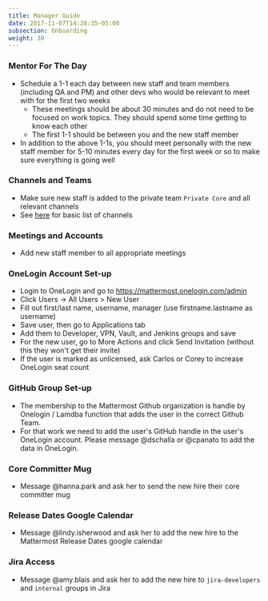 ```yaml
---
title: Manager Guide
date: 2017-11-07T14:28:35-05:00
subsection: Onboarding
weight: 30
---
```


### Mentor For The Day
- Schedule a 1-1 each day between new staff and team members (including QA and PM) and other devs who would be relevant to meet with for the first two weeks
  - These meetings should be about 30 minutes and do not need to be focused on work topics. They should spend some time getting to know each other
  - The first 1-1 should be between you and the new staff member
- In addition to the above 1-1s, you should meet personally with the new staff member for 5-10 minutes every day for the first week or so to make sure everything is going well

### Channels and Teams
- Make sure new staff is added to the private team `Private Core` and all relevant channels
- See [here](/internal/onboarding/new-staff-guide#channels-and-teams) for basic list of channels

### Meetings and Accounts
- Add new staff member to all appropriate meetings

### OneLogin Account Set-up
- Login to OneLogin and go to https://mattermost.onelogin.com/admin
- Click Users -> All Users > New User
- Fill out first/last name, username, manager (use firstname.lastname as username)
- Save user, then go to Applications tab
- Add them to Developer, VPN, Vault, and Jenkins groups and save
- For the new user, go to More Actions and click Send Invitation (without this they won't get their invite)
- If the user is marked as unlicensed, ask Carlos or Corey to increase OneLogin seat count

### GitHub Group Set-up
- The membership to the Mattermost Github organization is handle by Onelogin / Lamdba function that adds the user in the correct Github Team.
- For that work we need to add the user's GitHub handle in the user's OneLogin account. Please message @dschalla or @cpanato to add the data in OneLogin.

### Core Committer Mug
- Message @hanna.park and ask her to send the new hire their core committer mug

### Release Dates Google Calendar
- Message @lindy.isherwood and ask her to add the new hire to the Mattermost Release Dates google calendar

### Jira Access
- Message @amy.blais and ask her to add the new hire to ``jira-developers`` and ``internal`` groups in Jira
